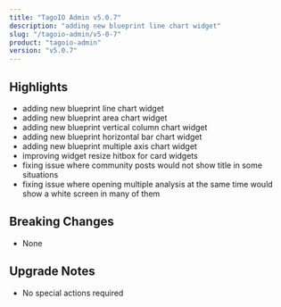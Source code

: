 ```yaml
---
title: "TagoIO Admin v5.0.7"
description: "adding new blueprint line chart widget"
slug: "/tagoio-admin/v5-0-7"
product: "tagoio-admin"
version: "v5.0.7"
---
```


## Highlights

- adding new blueprint line chart widget
- adding new blueprint area chart widget
- adding new blueprint vertical column chart widget
- adding new blueprint horizontal bar chart widget
- adding new blueprint multiple axis chart widget
- improving widget resize hitbox for card widgets
- fixing issue where community posts would not show title in some situations
- fixing issue where opening multiple analysis at the same time would show a white screen in many of them

## Breaking Changes

- None

## Upgrade Notes

- No special actions required
